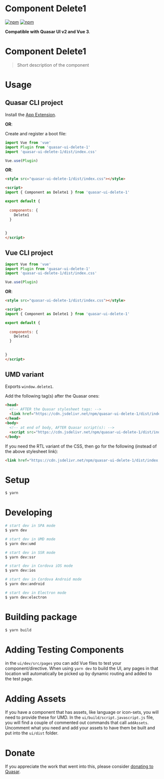 # Component Delete1

[![npm](https://img.shields.io/npm/v/quasar-ui-delete-1.svg?label=quasar-ui-delete-1)](https://www.npmjs.com/package/quasar-ui-delete-1)
[![npm](https://img.shields.io/npm/dt/quasar-ui-delete-1.svg)](https://www.npmjs.com/package/quasar-ui-delete-1)

**Compatible with Quasar UI v2 and Vue 3**.


# Component Delete1
> Short description of the component




# Usage

## Quasar CLI project


Install the [App Extension](../app-extension).

**OR**:


Create and register a boot file:

```js
import Vue from 'vue'
import Plugin from 'quasar-ui-delete-1'
import 'quasar-ui-delete-1/dist/index.css'

Vue.use(Plugin)
```

**OR**:

```html
<style src="quasar-ui-delete-1/dist/index.css"></style>

<script>
import { Component as Delete1 } from 'quasar-ui-delete-1'

export default {
  
  components: {
    Delete1
  }
  
  
}
</script>
```

## Vue CLI project

```js
import Vue from 'vue'
import Plugin from 'quasar-ui-delete-1'
import 'quasar-ui-delete-1/dist/index.css'

Vue.use(Plugin)
```

**OR**:

```html
<style src="quasar-ui-delete-1/dist/index.css"></style>

<script>
import { Component as Delete1 } from 'quasar-ui-delete-1'

export default {
  
  components: {
    Delete1
  }
  
  
}
</script>
```

## UMD variant

Exports `window.delete1`.

Add the following tag(s) after the Quasar ones:

```html
<head>
  <!-- AFTER the Quasar stylesheet tags: -->
  <link href="https://cdn.jsdelivr.net/npm/quasar-ui-delete-1/dist/index.min.css" rel="stylesheet" type="text/css">
</head>
<body>
  <!-- at end of body, AFTER Quasar script(s): -->
  <script src="https://cdn.jsdelivr.net/npm/quasar-ui-delete-1/dist/index.umd.min.js"></script>
</body>
```
If you need the RTL variant of the CSS, then go for the following (instead of the above stylesheet link):
```html
<link href="https://cdn.jsdelivr.net/npm/quasar-ui-delete-1/dist/index.rtl.min.css" rel="stylesheet" type="text/css">
```

# Setup
```bash
$ yarn
```

# Developing
```bash
# start dev in SPA mode
$ yarn dev

# start dev in UMD mode
$ yarn dev:umd

# start dev in SSR mode
$ yarn dev:ssr

# start dev in Cordova iOS mode
$ yarn dev:ios

# start dev in Cordova Android mode
$ yarn dev:android

# start dev in Electron mode
$ yarn dev:electron
```

# Building package
```bash
$ yarn build
```

# Adding Testing Components
in the `ui/dev/src/pages` you can add Vue files to test your component/directive. When using `yarn dev` to build the UI, any pages in that location will automatically be picked up by dynamic routing and added to the test page.

# Adding Assets
If you have a component that has assets, like language or icon-sets, you will need to provide these for UMD. In the `ui/build/script.javascript.js` file, you will find a couple of commented out commands that call `addAssets`. Uncomment what you need and add your assets to have them be built and put into the `ui/dist` folder.

# Donate
If you appreciate the work that went into this, please consider [donating to Quasar](https://donate.quasar.dev).
